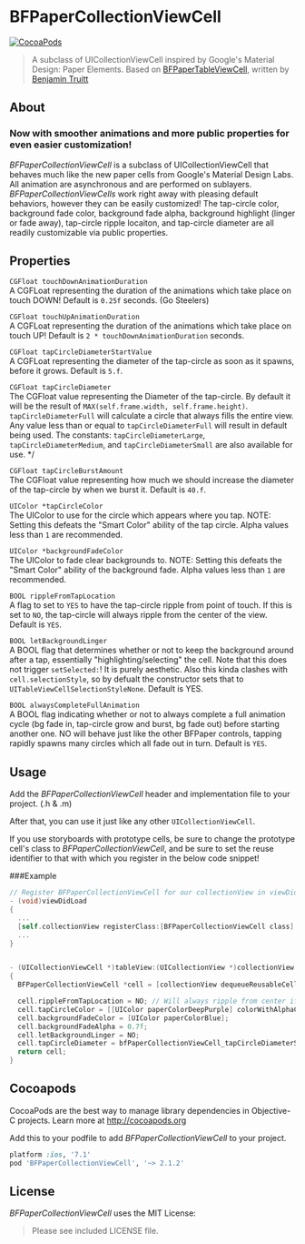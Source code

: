 BFPaperCollectionViewCell
====================
[![CocoaPods](https://img.shields.io/cocoapods/v/BFPaperCollectionViewCell.svg?style=flat)](https://github.com/bfeher/BFPaperCollectionViewCell)

> A subclass of UICollectionViewCell inspired by Google's Material Design: Paper Elements. Based on [BFPaperTableViewCell](https://github.com/bfeher/BFPaperTableViewCell), written by [Benjamin Truitt](https://github.com/benvolioT)

About
---------
### Now with smoother animations and more public properties for even easier customization!

_BFPaperCollectionViewCell_ is a subclass of UICollectionViewCell that behaves much like the new paper cells from Google's Material Design Labs.
All animation are asynchronous and are performed on sublayers.
_BFPaperCollectionViewCells_ work right away with pleasing default behaviors, however they can be easily customized! The tap-circle color, background fade color, background fade alpha, background highlight (linger or fade away), tap-circle ripple locaiton, and tap-circle diameter are all readily customizable via public properties.

## Properties
`CGFloat touchDownAnimationDuration` <br />
A CGFLoat representing the duration of the animations which take place on touch DOWN! Default is `0.25f` seconds. (Go Steelers)

`CGFloat touchUpAnimationDuration` <br />
A CGFLoat representing the duration of the animations which take place on touch UP! Default is `2 * touchDownAnimationDuration` seconds.

`CGFloat tapCircleDiameterStartValue` <br />
A CGFLoat representing the diameter of the tap-circle as soon as it spawns, before it grows. Default is `5.f`.

`CGFloat tapCircleDiameter` <br />
The CGFloat value representing the Diameter of the tap-circle. By default it will be the result of `MAX(self.frame.width, self.frame.height)`. `tapCircleDiameterFull` will calculate a circle that always fills the entire view. Any value less than or equal to `tapCircleDiameterFull` will result in default being used. The constants: `tapCircleDiameterLarge`, `tapCircleDiameterMedium`, and `tapCircleDiameterSmall` are also available for use. */

`CGFloat tapCircleBurstAmount` <br />
The CGFloat value representing how much we should increase the diameter of the tap-circle by when we burst it. Default is `40.f`.

`UIColor *tapCircleColor` <br />
The UIColor to use for the circle which appears where you tap. NOTE: Setting this defeats the "Smart Color" ability of the tap circle. Alpha values less than `1` are recommended.

`UIColor *backgroundFadeColor` <br />
The UIColor to fade clear backgrounds to. NOTE: Setting this defeats the "Smart Color" ability of the background fade. Alpha values less than `1` are recommended.

`BOOL rippleFromTapLocation` <br />
A flag to set to `YES` to have the tap-circle ripple from point of touch. If this is set to `NO`, the tap-circle will always ripple from the center of the view. Default is `YES`.

`BOOL letBackgroundLinger`<br />
A BOOL flag that determines whether or not to keep the background around after a tap, essentially "highlighting/selecting" the cell. Note that this does not trigger `setSelected:`! It is purely aesthetic. Also this kinda clashes with `cell.selectionStyle`, so by defualt the constructor sets that to `UITableViewCellSelectionStyleNone`. Default is YES.

`BOOL alwaysCompleteFullAnimation` <br />
A BOOL flag indicating whether or not to always complete a full animation cycle (bg fade in, tap-circle grow and burst, bg fade out) before starting another one. NO will behave just like the other BFPaper controls, tapping rapidly spawns many circles which all fade out in turn. Default is `YES`.


Usage
---------
Add the _BFPaperCollectionViewCell_ header and implementation file to your project. (.h & .m)

After that, you can use it just like any other `UICollectionViewCell`. 

If you use storyboards with prototype cells, be sure to change the prototype cell's class to _BFPaperCollectionViewCell_, and be sure to set the reuse identifier to that with which you register in the below code snippet!

###Example
```objective-c
// Register BFPaperCollectionViewCell for our collectionView in viewDidLoad:
- (void)viewDidLoad
{
  ...
  [self.collectionView registerClass:[BFPaperCollectionViewCell class] forCellWithReuseIdentifier:@"BFPaperCell"];
  ...
}


- (UICollectionViewCell *)tableView:(UICollectionView *)collectionView cellForItemAtIndexPath:(NSIndexPath *)indexPath
{
  BFPaperCollectionViewCell *cell = [collectionView dequeueReusableCellWithReuseIdentifier:@"BFPaperCell" forIndexPath:indexPath];

  cell.rippleFromTapLocation = NO; // Will always ripple from center if NO.
  cell.tapCircleColor = [[UIColor paperColorDeepPurple] colorWithAlphaComponent:0.3f];
  cell.backgroundFadeColor = [UIColor paperColorBlue];
  cell.backgroundFadeAlpha = 0.7f;
  cell.letBackgroundLinger = NO;
  cell.tapCircleDiameter = bfPaperCollectionViewCell_tapCircleDiameterSmall;
  return cell;
}
```


Cocoapods
-------

CocoaPods are the best way to manage library dependencies in Objective-C projects.
Learn more at http://cocoapods.org

Add this to your podfile to add _BFPaperCollectionViewCell_ to your project.
```ruby
platform :ios, '7.1'
pod 'BFPaperCollectionViewCell', '~> 2.1.2'
```


License
--------
_BFPaperCollectionViewCell_ uses the MIT License:

> Please see included LICENSE file.
